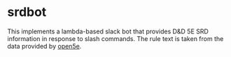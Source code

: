 # srdbot

This implements a lambda-based slack bot that provides D&D 5E SRD information in response to slash commands.  The rule text is taken from the data provided by [open5e](https://github.com/eepMoody/open5e).
